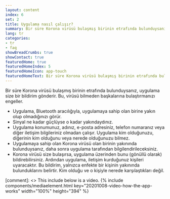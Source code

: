```yaml
---
layout: content
index: 6
set: 2
title: Uygulama nasıl çalışır?
summary: Bir süre Korona virüsü bulaşmış birinin etrafında bulunduysanız, uygulama size bir bildirim gönderir.
lang: tr
categories:
- tr
- faq
showBreadCrumbs: true
showContact: true
featuredHome: true
featuredHomeIndex: 5
featuredHomeIcon: app-touch
featuredHomeText: Bir süre Korona virüsü bulaşmış birinin etrafında bulunduysanız, uygulama size bir bildirim gönderir.
---
```


Bir süre Korona virüsü bulaşmış birinin etrafında bulunduysanız, uygulama size bir bildirim gönderir. Bu, virüsü bilmeden başkalarına bulaştırmanızı engeller.

* Uygulama, Bluetooth aracılığıyla, uygulamaya sahip olan birine yakın olup olmadığınızı görür.
* Sinyal ne kadar güçlüyse o kadar yakındaydınız.
* Uygulama konumunuz, adınız, e-posta adresiniz, telefon numaranız veya diğer iletişim bilgileriniz olmadan çalışır. Uygulama kim olduğunuzu, diğerinin kim olduğunu veya nerede olduğunuzu bilmez.
* Uygulamaya sahip olan Korona virüsü olan birinin yakınında bulunduysanız, daha sonra uygulama tarafından bilgilendirileceksiniz.
* Korona virüsü size bulaşırsa, uygulama üzerinden bunu (gönüllü olarak) bildirebilirsiniz. Ardından uygulama, iletişim kurduğunuz kişileri uyaracaktır. Bu bildirim, yalnızca enfekte bir kişinin yakınında bulunduklarını belirtir. Kim olduğu ve o kişiyle nerede karşılaştıkları değil.

[comment]: <> This include below is a video.
{% include components/mediaelement.html key="20201008-video-how-the-app-works" width="100%" height="394" %}
